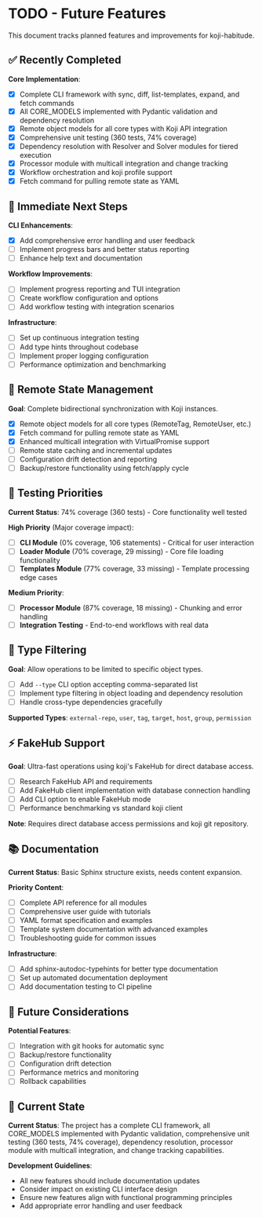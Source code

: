 # TODO - Future Features

This document tracks planned features and improvements for koji-habitude.

## ✅ Recently Completed

**Core Implementation**:
- [x] Complete CLI framework with sync, diff, list-templates, expand, and fetch commands
- [x] All CORE_MODELS implemented with Pydantic validation and dependency resolution
- [x] Remote object models for all core types with Koji API integration
- [x] Comprehensive unit testing (360 tests, 74% coverage)
- [x] Dependency resolution with Resolver and Solver modules for tiered execution
- [x] Processor module with multicall integration and change tracking
- [x] Workflow orchestration and koji profile support
- [x] Fetch command for pulling remote state as YAML

## 🚀 Immediate Next Steps

**CLI Enhancements**:
- [x] Add comprehensive error handling and user feedback
- [ ] Implement progress bars and better status reporting
- [ ] Enhance help text and documentation

**Workflow Improvements**:
- [ ] Implement progress reporting and TUI integration
- [ ] Create workflow configuration and options
- [ ] Add workflow testing with integration scenarios

**Infrastructure**:
- [ ] Set up continuous integration testing
- [ ] Add type hints throughout codebase
- [ ] Implement proper logging configuration
- [ ] Performance optimization and benchmarking

## 🔄 Remote State Management

**Goal**: Complete bidirectional synchronization with Koji instances.

- [x] Remote object models for all core types (RemoteTag, RemoteUser, etc.)
- [x] Fetch command for pulling remote state as YAML
- [x] Enhanced multicall integration with VirtualPromise support
- [ ] Remote state caching and incremental updates
- [ ] Configuration drift detection and reporting
- [ ] Backup/restore functionality using fetch/apply cycle

## 🧪 Testing Priorities

**Current Status**: 74% coverage (360 tests) - Core functionality well tested

**High Priority** (Major coverage impact):
- [ ] **CLI Module** (0% coverage, 106 statements) - Critical for user interaction
- [ ] **Loader Module** (70% coverage, 29 missing) - Core file loading functionality
- [ ] **Templates Module** (77% coverage, 33 missing) - Template processing edge cases

**Medium Priority**:
- [ ] **Processor Module** (87% coverage, 18 missing) - Chunking and error handling
- [ ] **Integration Testing** - End-to-end workflows with real data

## 🎯 Type Filtering

**Goal**: Allow operations to be limited to specific object types.

- [ ] Add `--type` CLI option accepting comma-separated list
- [ ] Implement type filtering in object loading and dependency resolution
- [ ] Handle cross-type dependencies gracefully

**Supported Types**: `external-repo`, `user`, `tag`, `target`, `host`, `group`, `permission`

## ⚡ FakeHub Support

**Goal**: Ultra-fast operations using koji's FakeHub for direct database access.

- [ ] Research FakeHub API and requirements
- [ ] Add FakeHub client implementation with database connection handling
- [ ] Add CLI option to enable FakeHub mode
- [ ] Performance benchmarking vs standard koji client

**Note**: Requires direct database access permissions and koji git repository.

## 📚 Documentation

**Current Status**: Basic Sphinx structure exists, needs content expansion.

**Priority Content**:
- [ ] Complete API reference for all modules
- [ ] Comprehensive user guide with tutorials
- [ ] YAML format specification and examples
- [ ] Template system documentation with advanced examples
- [ ] Troubleshooting guide for common issues

**Infrastructure**:
- [ ] Add sphinx-autodoc-typehints for better type documentation
- [ ] Set up automated documentation deployment
- [ ] Add documentation testing to CI pipeline

## 🔮 Future Considerations

**Potential Features**:
- [ ] Integration with git hooks for automatic sync
- [ ] Backup/restore functionality
- [ ] Configuration drift detection
- [ ] Performance metrics and monitoring
- [ ] Rollback capabilities

## 📝 Current State

**Current Status**: The project has a complete CLI framework, all CORE_MODELS implemented with Pydantic validation, comprehensive unit testing (360 tests, 74% coverage), dependency resolution, processor module with multicall integration, and change tracking capabilities.

**Development Guidelines**:
- All new features should include documentation updates
- Consider impact on existing CLI interface design
- Ensure new features align with functional programming principles
- Add appropriate error handling and user feedback

